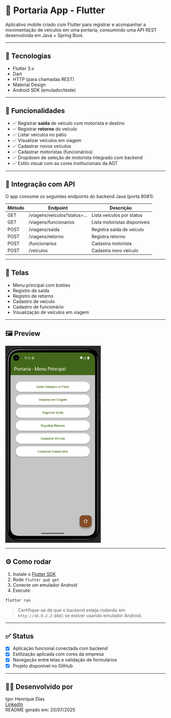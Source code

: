 # 📱 Portaria App - Flutter

Aplicativo mobile criado com Flutter para registrar e acompanhar a movimentação de veículos em uma
portaria, consumindo uma API REST desenvolvida em Java + Spring Boot.

---

## 🧱 Tecnologias

- Flutter 3.x
- Dart
- HTTP (para chamadas REST)
- Material Design
- Android SDK (emulador/teste)

---

## 🚀 Funcionalidades

- ✅ Registrar **saída** de veículo com motorista e destino
- ✅ Registrar **retorno** do veículo
- ✅ Listar veículos no pátio
- ✅ Visualizar veículos em viagem
- ✅ Cadastrar novos veículos
- ✅ Cadastrar motoristas (funcionários)
- ✅ Dropdown de seleção de motorista integrado com backend
- ✅ Estilo visual com as cores institucionais da AGT

---

## 🔌 Integração com API

O app consome os seguintes endpoints do backend Java (porta 8081):

| Método | Endpoint                     | Descrição                    |
|--------|------------------------------|------------------------------|
| GET    | /viagens/veiculos?status=... | Lista veículos por status    |
| GET    | /viagens/funcionarios        | Lista motoristas disponíveis |
| POST   | /viagens/saida               | Registra saída de veículo    |
| POST   | /viagens/retorno             | Registra retorno             |
| POST   | /funcionarios                | Cadastra motorista           |
| POST   | /veiculos                    | Cadastra novo veículo        |

---

## 🧭 Telas

- Menu principal com botões
- Registro de saída
- Registro de retorno
- Cadastro de veículo
- Cadastro de funcionário
- Visualização de veículos em viagem

---

## 🖼️ Preview

<img src="preview_flutter.png" alt="Preview do App" width="300" />


---

## ⚙️ Como rodar

1. Instale o [Flutter SDK](https://flutter.dev/docs/get-started/install)
2. Rode `flutter pub get`
3. Conecte um emulador Android
4. Execute:

```bash
flutter run
```

> Certifique-se de que o backend esteja rodando em `http://10.0.2.2:8081` se estiver usando emulador
> Android.

---

## ✅ Status

- [x] Aplicação funcional conectada com backend
- [x] Estilização aplicada com cores da empresa
- [x] Navegação entre telas e validação de formulários
- [x] Projeto disponível no GitHub

---

## 👨‍💻 Desenvolvido por

Igor Henrique Dias  
[LinkedIn](https://www.linkedin.com/in/igorhdias)  
README gerado em: 20/07/2025
